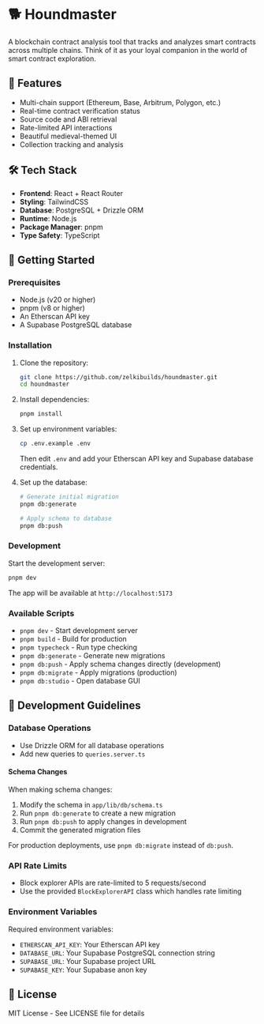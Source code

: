 # 🐕 Houndmaster

A blockchain contract analysis tool that tracks and analyzes smart contracts across multiple chains. Think of it as your loyal companion in the world of smart contract exploration.

## 🌟 Features

- Multi-chain support (Ethereum, Base, Arbitrum, Polygon, etc.)
- Real-time contract verification status
- Source code and ABI retrieval
- Rate-limited API interactions
- Beautiful medieval-themed UI
- Collection tracking and analysis

## 🛠 Tech Stack

- **Frontend**: React + React Router
- **Styling**: TailwindCSS
- **Database**: PostgreSQL + Drizzle ORM
- **Runtime**: Node.js
- **Package Manager**: pnpm
- **Type Safety**: TypeScript

## 🚀 Getting Started

### Prerequisites

- Node.js (v20 or higher)
- pnpm (v8 or higher)
- An Etherscan API key
- A Supabase PostgreSQL database

### Installation

1. Clone the repository:

   ```bash
   git clone https://github.com/zelkibuilds/houndmaster.git
   cd houndmaster
   ```

2. Install dependencies:

   ```bash
   pnpm install
   ```

3. Set up environment variables:

   ```bash
   cp .env.example .env
   ```

   Then edit `.env` and add your Etherscan API key and Supabase database credentials.

4. Set up the database:

   ```bash
   # Generate initial migration
   pnpm db:generate

   # Apply schema to database
   pnpm db:push
   ```

### Development

Start the development server:

```bash
pnpm dev
```

The app will be available at `http://localhost:5173`

### Available Scripts

- `pnpm dev` - Start development server
- `pnpm build` - Build for production
- `pnpm typecheck` - Run type checking
- `pnpm db:generate` - Generate new migrations
- `pnpm db:push` - Apply schema changes directly (development)
- `pnpm db:migrate` - Apply migrations (production)
- `pnpm db:studio` - Open database GUI

## 📝 Development Guidelines

### Database Operations

- Use Drizzle ORM for all database operations
- Add new queries to `queries.server.ts`

#### Schema Changes

When making schema changes:

1. Modify the schema in `app/lib/db/schema.ts`
2. Run `pnpm db:generate` to create a new migration
3. Run `pnpm db:push` to apply changes in development
4. Commit the generated migration files

For production deployments, use `pnpm db:migrate` instead of `db:push`.

### API Rate Limits

- Block explorer APIs are rate-limited to 5 requests/second
- Use the provided `BlockExplorerAPI` class which handles rate limiting

### Environment Variables

Required environment variables:

- `ETHERSCAN_API_KEY`: Your Etherscan API key
- `DATABASE_URL`: Your Supabase PostgreSQL connection string
- `SUPABASE_URL`: Your Supabase project URL
- `SUPABASE_KEY`: Your Supabase anon key

## 📄 License

MIT License - See LICENSE file for details

